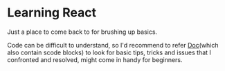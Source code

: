 # Learning React

Just a place to come back to for brushing up basics.

Code can be difficult to understand, so I'd recommend to refer <a href="Doc.docx">Doc</a>(which also contain scode blocks) to look for basic tips, tricks and issues that I confronted and resolved, might come in handy for beginners.
